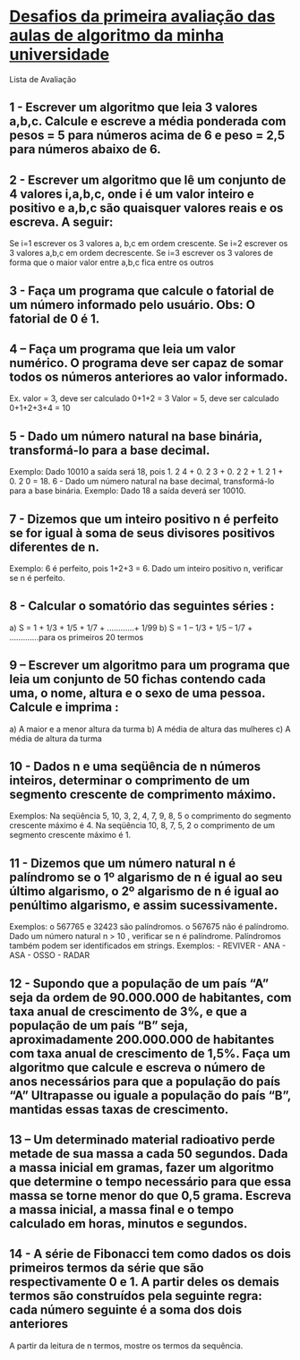 <a href="questao1.c"><h1>Desafios da primeira avaliação das aulas de algoritmo da minha universidade</h1></a>

<p>Lista de Avaliação</p>
<h2>
1 - Escrever um algoritmo que leia 3 valores a,b,c. Calcule e escreve a média ponderada com pesos = 5 para números acima de 6 e
peso = 2,5 para números abaixo de 6.</h2>

<h2>2 - Escrever um algoritmo que lê um conjunto de 4 valores i,a,b,c, onde i é um valor inteiro e positivo e a,b,c são quaisquer
valores reais e os escreva. A seguir:</h2>
Se i=1 escrever os 3 valores a, b,c em ordem crescente.
Se i=2 escrever os 3 valores a,b,c em ordem decrescente.
Se i=3 escrever os 3 valores de forma que o maior valor entre a,b,c fica entre os outros

<h2>3 - Faça um programa que calcule o fatorial de um número informado pelo usuário. Obs: O fatorial de 0 é 1.</h2>


<h2>4 – Faça um programa que leia um valor numérico. O programa deve ser capaz de somar todos os números anteriores ao valor
informado.</h2>
Ex. valor = 3, deve ser calculado 0+1+2 = 3 Valor = 5, deve ser calculado 0+1+2+3+4 = 10


<h2>5 - Dado um número natural na base binária, transformá-lo para a base decimal.</h2>
Exemplo:
Dado 10010 a saída será 18, pois 1. 2 4 + 0. 2 3 + 0. 2 2 + 1. 2 1 + 0. 2 0 = 18.
6 - Dado um número natural na base decimal, transformá-lo para a base binária.
Exemplo: Dado 18 a saída deverá ser 10010.


<h2> 7 - Dizemos que um inteiro positivo n é perfeito se for igual à soma de seus divisores positivos diferentes de n. </h2>
Exemplo: 6 é perfeito, pois 1+2+3 = 6.
 Dado um inteiro positivo n, verificar se n é perfeito.

<h2> 8 - Calcular o somatório das seguintes séries :</h2>
a) S = 1 + 1/3 + 1/5 + 1/7 + ............+ 1/99
b) S = 1 – 1/3 + 1/5 – 1/7 + .............para os primeiros 20 termos

  
  <h2> 9 – Escrever um algoritmo para um programa que leia um conjunto de 50 fichas contendo cada uma, o nome, altura e o sexo de
uma pessoa. Calcule e imprima :</h2>
a) A maior e a menor altura da turma b) A média de altura das mulheres c) A média de altura da turma

  <h2> 10 - Dados n e uma seqüência de n números inteiros, determinar o comprimento de um segmento crescente de comprimento
máximo.</h2>
Exemplos:
Na seqüência 5, 10, 3, 2, 4, 7, 9, 8, 5 o comprimento do segmento crescente máximo é 4.
Na seqüência 10, 8, 7, 5, 2 o comprimento de um segmento crescente máximo é 1.

  <h2> 11 - Dizemos que um número natural n é palíndromo se
 o 1º algarismo de n é igual ao seu último algarismo,
 o 2º algarismo de n é igual ao penúltimo algarismo,
 e assim sucessivamente.</h2>
Exemplos:
o 567765 e 32423 são palíndromos.
o 567675 não é palíndromo.
Dado um número natural n > 10 , verificar se n é palíndrome.
Palíndromos também podem ser identificados em strings.
Exemplos:
- REVIVER
- ANA
- ASA
- OSSO
- RADAR

  <h2> 12 - Supondo que a população de um país “A” seja da ordem de 90.000.000 de habitantes, com taxa anual de crescimento de 3%,
e que a população de um país “B” seja, aproximadamente 200.000.000 de habitantes com taxa anual de crescimento de 1,5%.
Faça um algoritmo que calcule e escreva o número de anos necessários para que a população do país “A” Ultrapasse ou iguale a
população do país “B”, mantidas essas taxas de crescimento.</h2>

  <h2> 13 – Um determinado material radioativo perde metade de sua massa a cada 50 segundos. Dada a massa inicial em gramas, fazer
um algoritmo que determine o tempo necessário para que essa massa se torne menor do que 0,5 grama. Escreva a massa inicial, a
massa final e o tempo calculado em horas, minutos e segundos.</h2>

<h2> 14 - A série de Fibonacci tem como dados os dois primeiros termos da série que são respectivamente 0 e 1. A partir deles os
demais termos são construídos pela seguinte regra:  cada número seguinte é a soma dos dois anteriores</h2>

A partir da leitura de n termos, mostre os termos da sequência.

